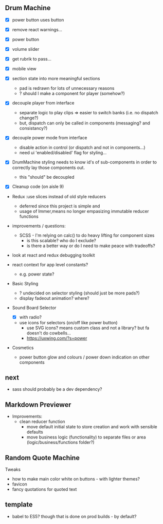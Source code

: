## Drum Machine


- [x] power button uses button

- [x] remove react warnings...

- [x] power button
- [x] volume slider

- [x] get rubrik to pass...
- [x] mobile view

- [x] section state into more meaningful sections
    - pad is redrawn for lots of unnecessary reasons
    - ? should I make a component for player (somehow?)

- [x] decouple player from interface
    - separate logic to play clips => easier to switch banks (i.e. no dispatch change?)
    - but, dispatch can only be called in components (messaging? and consistancy?)

- [x] decouple power mode from interface
    - disable action in control (or dispatch and not in components...)
    - need ui 'enabled/disabled' flag for styling...

- [x] DrumMachine styling needs to know id's of sub-components in order to correctly lay those components out.
    - this "should" be decoupled

- [x] Cleanup code (on aisle 9)

- Redux :use slices instead of old style reducers
    - deferred since this project is simple and 
    - usage of Immer,means no longer empasizing immutable reducer functions

- improvements / questions:
    - SCSS - I'm relying on calc() to do heavy lifting for component sizes
        - is this scalable? who do I exclude?
        - is there a better way or do I need to make peace with tradeoffs?

- look at react and redux debugging toolkit

- react context for app level constants?
    - e.g. power state?

- Basic Styling
    - ? undecided on selector styling (should just be more pads?)
    - display fadeout animation? where?

- Sound Board Selector
    - [x] with radio?
    - use icons for selectors (on/off like power button)
        - use SVG icons? means custom class and not a library? but fa doesn't do cowbells...
        - https://uxwing.com/?s=power

- Cosmetics
    - power button glow and colours / power down indication on other components




## next

- sass should probably be a dev dependency?


## Markdown Previewer 

- Improvements:
    - clean reducer function
        - move default initial state to store creation and work with sensible defaults
        - move business logic (functionality) to separate files or area (logic/business/functions folder?)

## Random Quote Machine

Tweaks
- how to make main color white on buttons - with lighter themes?
- favicon
- fancy quotations for quoted text

## template

- babel to ES5? though that is done on prod builds - by default?
